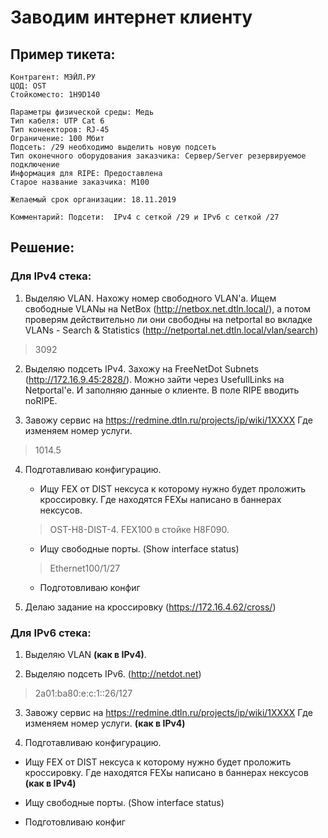 # Заводим интернет клиенту

## Пример тикета:

    Контрагент: МЭЙЛ.РУ
	ЦОД: OST
	Стойкоместо: 1H9D140 

	Параметры физической среды: Медь
	Тип кабеля: UTP Cat 6
	Тип коннекторов: RJ-45
	Ограничение: 100 Мбит
	Подсеть: /29 необходимо выделить новую подсеть
	Тип оконечного оборудования заказчика: Сервер/Server резервируемое подключение 
	Информация для RIPE: Предоставлена 
	Старое название заказчика: М100 

	Желаемый срок организации: 18.11.2019

	Комментарий: Подсети:  IPv4 с сеткой /29 и IPv6 с сеткой /27

## Решение:

### Для IPv4 стека:

1. Выделяю VLAN. Нахожу номер свободного VLAN'а. Ищем свободные VLANы на NetBox (http://netbox.net.dtln.local/), а потом проверям действительно ли они свободны на netportal во вкладке VLANs - Search & Statistics (http://netportal.net.dtln.local/vlan/search)

> 3092

2. Выделяю подсеть IPv4. Захожу на FreeNetDot Subnets (http://172.16.9.45:2828/). Можно зайти через UsefullLinks на Netportal'е. И заполняю данные о клиенте. В поле RIPE вводить noRIPE.

3. Завожу сервис на https://redmine.dtln.ru/projects/ip/wiki/1XXXX Где изменяем номер услуги.

> 1014.5

4. Подготавливаю конфигурацию. 

  	+ Ищу FEX от DIST нексуса к которому нужно будет проложить кроссировку. Где находятся FEXы написано в баннерах нексусов.

	> OST-H8-DIST-4. FEX100 в стойке H8F090.

  	+ Ищу свободные порты. (Show interface status)

	> Ethernet100/1/27

 	+ Подготовливаю конфиг

5. Делаю задание на кроссировку (https://172.16.4.62/cross/)

### Для IPv6 стека:

1. Выделяю VLAN **(как в IPv4)**.

2. Выделяю подсеть IPv6. (http://netdot.net)

> 2a01:ba80:e:c:1::26/127

3. Завожу сервис на https://redmine.dtln.ru/projects/ip/wiki/1XXXX Где изменяем номер услуги. **(как в IPv4)**

4. Подготавливаю конфигурацию.

  + Ищу FEX от DIST нексуса к которому нужно будет проложить кроссировку. Где находятся FEXы написано в баннерах нексусов **(как в IPv4)**

  + Ищу свободные порты. (Show interface status)

  + Подготовливаю конфиг